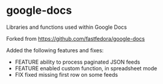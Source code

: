 google-docs
===========

Libraries and functions used within Google Docs

Forked from https://github.com/fastfedora/google-docs

Added the following features and fixes:
- FEATURE ability to process paginated JSON feeds
- FEATURE enabled custom function, in spreadsheet mode
- FIX fixed missing first row on some feeds
